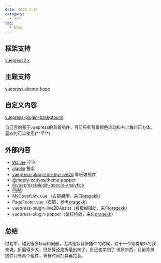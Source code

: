 ```yaml
---
date: 2023-3-25
category:
  - 关于
tag:
  - Blog
---
```


## 框架支持

[vuepress2.x](https://v2.vuepress.vuejs.org/zh/)

## 主题支持

[vuepress-theme-hope](https://theme-hope.vuejs.press/zh/)

## 自定义内容

[vuepress-plugin-background](https://github.com/S-sherry-R/vuepress-plugin-background)

自己写的基于vuepress的背景插件，目前只有背景颜色流动和右上角的正方体。喜欢的可以使用(\*\^▽\^\*)

## 外部内容

- [Waline](https://waline.js.org/) 评论
- [algolia](https://www.algolia.com/developers/?utm_content=powered_by&utm_source=localhost&utm_medium=referral&utm_campaign=docsearch) 搜索
- [vuepress-plugin-oh-my-live2d](https://github.com/oh-my-live2d/vuepress-plugin-oh-my-live2d) 看板娘插件
- [@moefy-canvas/theme-popper](https://github.com/moefyit/moefy-canvas)
- [@vuepress/plugin-google-analytics](https://v2.vuepress.vuejs.org/zh/reference/plugin/google-analytics.html)
- [PWA](https://vuepress-theme-hope.gitee.io/v2/pwa/zh/)
- MyCoverLink.vue （友链展示，来自[oragekk](https://oragekk.me/)）
- PageFooter.vue（页脚，参考[oragekk](https://oragekk.me/)）
- vuepress-plugin-live2DAssist（看板娘辅助，来自[oragekk](https://oragekk.me/)）
- vuepress-plugin-popper（鼠标特效，来自[oragekk](https://oragekk.me/)）

## 总结
过程中，碰到很多bug和问题，尤其是写背景插件的时候，对于一个刚接触ts的我来说，折磨得头大，但总算还是折磨出来了，自己也学到了
很多东西，目前背景插件只有两个组件，等有时间打算再完善。
